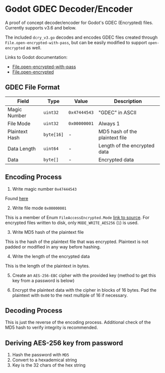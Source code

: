 # Godot GDEC Decoder/Encoder

A proof of concept decoder/encoder for Godot's GDEC (Encrypted) files. Currently supports v3.6 and below.

The included `dcry_v3.go` decodes and encodes GDEC files created through `File.open-encrypted-with-pass`, but can be easily modified to support `open-encrypted` as well.

Links to Godot documentation:

- [File.open-encrypted-with-pass](https://docs.godotengine.org/en/3.6/classes/class_file.html#class-file-method-open-encrypted-with-pass)
- [File.open-encrypted](https://docs.godotengine.org/en/3.6/classes/class_file.html#class-file-method-open-encrypted)

## GDEC File Format

| Field          | Type       | Value        | Description                    |
| -------------- | ---------- | ------------ | ------------------------------ |
| Magic Number   | `uint32`   | `0x47444543` | "GDEC" in ASCII                |
| File Mode      | `uint32`   | `0x00000001` | Always 1                       |
| Plaintext Hash | `byte[16]` | -            | MD5 hash of the plaintext file |
| Data Length    | `uint64`   | -            | Length of the encrypted data   |
| Data           | `byte[]`   | -            | Encrypted data                 |

## Encoding Process

1. Write magic number `0x47444543`

Found [here](https://github.com/godotengine/godot/blob/0ee0fa42e6639b6fa474b7cf6afc6b1a78142185/core/io/file_access_encrypted.cpp#L40)

2. Write file mode `0x00000001`

This is a member of Enum `FileAccessEncrypted.Mode` [link to source](https://github.com/godotengine/godot/blob/0ee0fa42e6639b6fa474b7cf6afc6b1a78142185/core/io/file_access_encrypted.h#L38). For encrypted files written to disk, only `MODE_WRITE_AES256` (`1`) is used.

3. Write MD5 hash of the plaintext file

This is the hash of the plaintext file that was encrypted. Plaintext is not padded or modified in any way before hashing.

4. Write the length of the encrypted data

This is the length of the plaintext in bytes.

5. Create an `AES-256-EBC` cipher with the provided key (method to get this key from a password is below)

6. Encrypt the plaintext data with the cipher in blocks of 16 bytes. Pad the plaintext with `0x00` to the next multiple of 16 if necessary.

## Decoding Process

This is just the reverse of the encoding process. Additional check of the MD5 hash to verify integrity is recommended.

## Deriving AES-256 key from password

1. Hash the password with `MD5`
2. Convert to a hexademical string
3. Key is the 32 chars of the hex string
